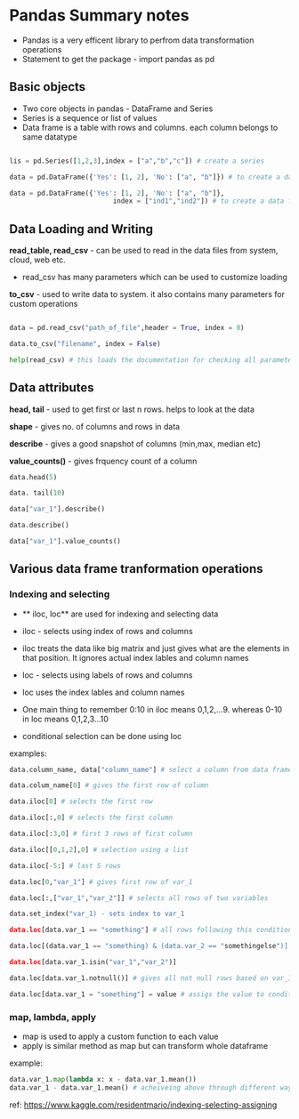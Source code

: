 # Pandas Summary notes

* Pandas is a very efficent library to perfrom data transformation operations
* Statement to get the package - import pandas as pd


## Basic objects

* Two core objects in pandas - DataFrame and Series
* Series is a sequence or list of values
* Data frame is a table with rows and columns. each column belongs to same datatype



```python

lis = pd.Series([1,2,3],index = ["a","b","c"]) # create a series

data = pd.DataFrame({'Yes': [1, 2], 'No': ["a", "b"]}) # to create a data frame

data = pd.DataFrame({'Yes': [1, 2], 'No': ["a", "b"]},
                          index = ["ind1","ind2"]) # to create a data frame with index
```

## Data Loading and Writing

**read_table, read_csv** - can be used to read in the data files from system, cloud, web etc.

* read_csv has many parameters which can be used to customize loading

**to_csv** - used to write data to system. it also contains many parameters for custom operations

```python

data = pd.read_csv("path_of_file",header = True, index = 0) 

data.to_csv("filename", index = False)

help(read_csv) # this loads the documentation for checking all parameters

```

## Data attributes

**head, tail** - used to get first or last n rows. helps to look at the data

**shape** - gives no. of columns and rows in data

**describe** - gives a good snapshot of columns (min,max, median etc)

**value_counts()** - gives frquency count of a column

```python
data.head(5)

data. tail(10)

data["var_1"].describe()

data.describe()

data["var_1"].value_counts()
```

## Various data frame tranformation operations

### Indexing and selecting

* ** iloc, loc** are used for indexing and selecting data

* iloc - selects using index of rows and columns
* iloc treats the data like big matrix and just gives what are the elements in that position. It ignores actual index lables and column names
* loc - selects using labels of rows and columns
* loc uses the index lables and column names
* One main thing to remember 0:10 in iloc means 0,1,2,...9. whereas 0-10 in loc means 0,1,2,3...10
* conditional selection can be done using loc

examples:
```python
data.column_name, data["column_name"] # select a column from data frame

data.colum_name[0] # gives the first row of column

data.iloc[0] # selects the first row

data.iloc[:,0] # selects the first column

data.iloc[:3,0] # first 3 rows of first column

data.iloc[[0,1,2],0] # selection using a list

data.iloc[-5:] # last 5 rows

data.loc[0,"var_1"] # gives first row of var_1

data.loc[:,["var_1","var_2"]] # selects all rows of two variables

data.set_index("var_1) - sets index to var_1

data.loc[data.var_1 == "something"] # all rows following this condition selected

data.loc[(data.var_1 == "something) & (data.var_2 == "somethingelse")] # selection using multiple conditions

data.loc[data.var_1.isin("var_1","var_2")]

data.loc[data.var_1.notnull()] # gives all not null rows based on var_1

data.loc[data.var_1 = "something"] = value # assigs the value to conditions selected data
```

### map, lambda, apply

* map is used to apply a custom function to each value
* apply is similar method as map but can transform whole dataframe

example:
```python
data.var_1.map(lambda x: x - data.var_1.mean())
data.var_1 - data.var_1.mean() # acheiveing above through different way
```


ref:
https://www.kaggle.com/residentmario/indexing-selecting-assigning












